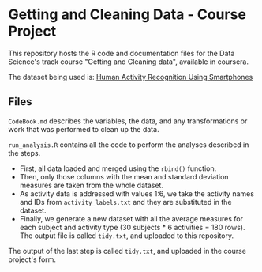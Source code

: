 Getting and Cleaning Data - Course Project
==========================================

This repository hosts the R code and documentation files for the Data Science's track course "Getting and Cleaning data", available in coursera.

The dataset being used is: [Human Activity Recognition Using Smartphones](http://archive.ics.uci.edu/ml/datasets/Human+Activity+Recognition+Using+Smartphones)

## Files

`CodeBook.md` describes the variables, the data, and any transformations or work that was performed to clean up the data.

`run_analysis.R` contains all the code to perform the analyses described in the steps. 

* First, all data loaded and merged using the `rbind()` function. 
* Then, only those columns with the mean and standard deviation measures are taken from the whole dataset. 
* As activity data is addressed with values 1:6, we take the activity names and IDs from `activity_labels.txt` and they are substituted in the dataset.
* Finally, we generate a new dataset with all the average measures for each subject and activity type (30 subjects * 6 activities = 180 rows). The output file is called `tidy.txt`, and uploaded to this repository.

The output of the last step is called `tidy.txt`, and uploaded in the course project's form.

